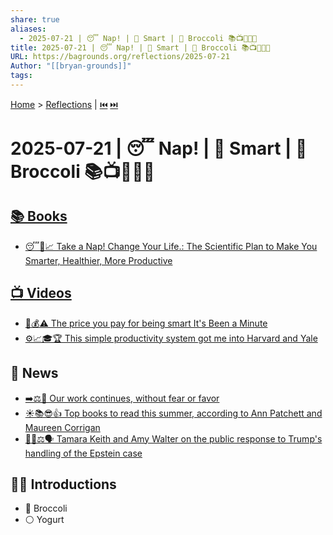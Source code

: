 ```yaml
---
share: true
aliases:
  - 2025-07-21 | 😴 Nap! | 🧠 Smart | 🥦 Broccoli 📚📺📰👶🏼
title: 2025-07-21 | 😴 Nap! | 🧠 Smart | 🥦 Broccoli 📚📺📰👶🏼
URL: https://bagrounds.org/reflections/2025-07-21
Author: "[[bryan-grounds]]"
tags: 
---
```

[Home](../index.md) > [Reflections](./index.md) | [⏮️](./2025-07-20.md) [⏭️](./2025-07-22.md)  
# 2025-07-21 | 😴 Nap! | 🧠 Smart | 🥦 Broccoli 📚📺📰👶🏼  
## [📚 Books](../books/index.md)  
- [😴🧠📈 Take a Nap! Change Your Life.: The Scientific Plan to Make You Smarter, Healthier, More Productive](../books/take-a-nap-change-your-life-the-scientific-plan-to-make-you-smarter-healthier-more-productive.md)  
  
## [📺 Videos](../videos/index.md)  
- [🧠💰⚠️ The price you pay for being smart It's Been a Minute](../videos/the-price-you-pay-for-being-smart-its-been-a-minute.md)  
- [⚙️📈🎓🏆 This simple productivity system got me into Harvard and Yale](../videos/this-simple-productivity-system-got-me-into-harvard-and-yale.md)  
  
## 📰 News  
- [➡️⚖️💪 Our work continues, without fear or favor](../videos/our-work-continues-without-fear-or-favor.md)  
- [☀️📚😎👍 Top books to read this summer, according to Ann Patchett and Maureen Corrigan](../videos/top-books-to-read-this-summer-according-to-ann-patchett-and-maureen-corrigan.md)  
- [📢👨⚖️🗣️ Tamara Keith and Amy Walter on the public response to Trump's handling of the Epstein case](../videos/tamara-keith-and-amy-walter-on-the-public-response-to-trumps-handling-of-the-epstein-case.md)  
  
## 👶🏼 Introductions  
- 🥦 Broccoli  
- ⚪ Yogurt